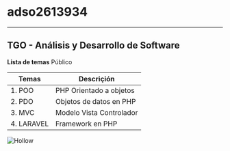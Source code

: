 # adso2613934
---

## TGO - Análisis y Desarrollo de Software

**Lista de temas** Público

| Temas | Descriçión |
|--------|---------|
|1. POO | PHP Orientado a objetos |
|2. PDO | Objetos de datos en PHP |
|3. MVC | Modelo Vista Controlador |
|4. LARAVEL| Framework en PHP |

![Hollow](http://tinyurl.com/2muuj7us)
